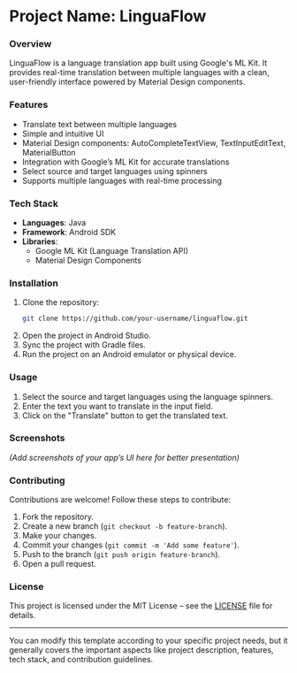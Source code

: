 # Project Name: LinguaFlow

### Overview
LinguaFlow is a language translation app built using Google's ML Kit. It provides real-time translation between multiple languages with a clean, user-friendly interface powered by Material Design components.

### Features
- Translate text between multiple languages
- Simple and intuitive UI
- Material Design components: AutoCompleteTextView, TextInputEditText, MaterialButton
- Integration with Google’s ML Kit for accurate translations
- Select source and target languages using spinners
- Supports multiple languages with real-time processing

### Tech Stack
- **Languages**: Java
- **Framework**: Android SDK
- **Libraries**: 
  - Google ML Kit (Language Translation API)
  - Material Design Components

### Installation
1. Clone the repository:
   ```bash
   git clone https://github.com/your-username/linguaflow.git
   ```
2. Open the project in Android Studio.
3. Sync the project with Gradle files.
4. Run the project on an Android emulator or physical device.

### Usage
1. Select the source and target languages using the language spinners.
2. Enter the text you want to translate in the input field.
3. Click on the "Translate" button to get the translated text.

### Screenshots
*(Add screenshots of your app’s UI here for better presentation)*

### Contributing
Contributions are welcome! Follow these steps to contribute:
1. Fork the repository.
2. Create a new branch (`git checkout -b feature-branch`).
3. Make your changes.
4. Commit your changes (`git commit -m 'Add some feature'`).
5. Push to the branch (`git push origin feature-branch`).
6. Open a pull request.

### License
This project is licensed under the MIT License – see the [LICENSE](https://github.com/your-username/linguaflow/blob/main/LICENSE) file for details.

---

You can modify this template according to your specific project needs, but it generally covers the important aspects like project description, features, tech stack, and contribution guidelines.
